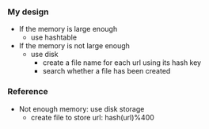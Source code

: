 

### My design
- If the memory is large enough
  - use hashtable
- If the memory is not large enough 
  - use disk
    - create a file name for each url using its hash key
    - search whether a file has been created

### Reference
- Not enough memory: use disk storage
  - create file to store url: hash(url)%400
